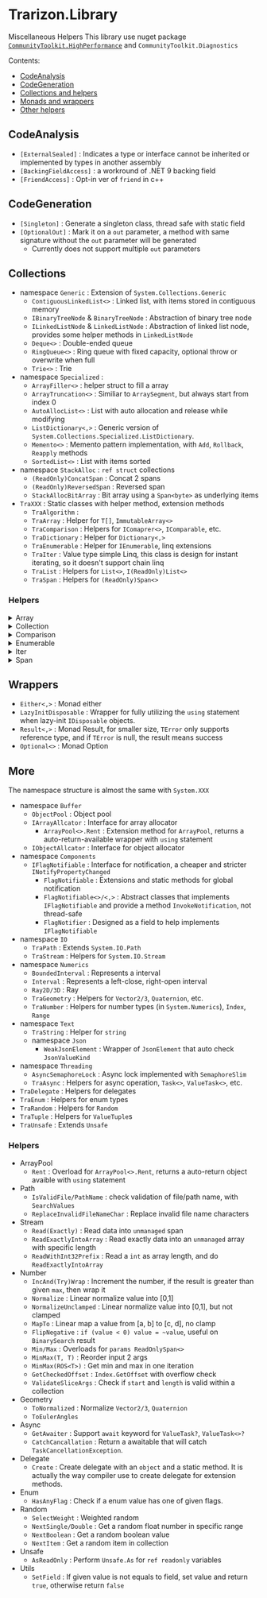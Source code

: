 ﻿# Trarizon.Library

Miscellaneous Helpers
This library use nuget package [`CommunityToolkit.HighPerformance`](https://github.com/communitytoolkit/dotnet) and `CommunityToolkit.Diagnostics` 

Contents:

- [CodeAnalysis](#CodeAnalysis)
- [CodeGeneration](#CodeGeneration)
- [Collections and helpers](#Collections)
- [Monads and wrappers](#Wrappers)
- [Other helpers](#More)

## CodeAnalysis

- `[ExternalSealed]` : Indicates a type or interface cannot be inherited or implemented by types in another assembly
- `[BackingFieldAccess]` : a workround of .NET 9 backing field
- `[FriendAccess]` : Opt-in ver of `friend` in c++

## CodeGeneration

- `[Singleton]` : Generate a singleton class, thread safe with static field
- `[OptionalOut]` : Mark it on a `out` parameter, a method with same signature without the `out` parameter will be generated
    - Currently does not support multiple `out` parameters

## Collections

- namespace `Generic` : Extension of `System.Collections.Generic`
    - `ContiguousLinkedList<>` : Linked list, with items stored in contiguous memory
    - `IBinaryTreeNode` & `BinaryTreeNode` : Abstraction of binary tree node
    - `ILinkedListNode` & `LinkedListNode` : Abstraction of linked list node, provides some helper methods in `LinkedListNode`
    - `Deque<>` : Double-ended queue
    - `RingQueue<>` : Ring queue with fixed capacity, optional throw or overwrite when full
    - `Trie<>` : Trie
- namespace `Specialized` : 
    - `ArrayFiller<>` : helper struct to fill a array
    - `ArrayTruncation<>` : Similiar to `ArraySegment`, but always start from index 0
    - `AutoAllocList<>` : List with auto allocation and release while modifying
    - `ListDictionary<,>` : Generic version of `System.Collections.Specialized.ListDictionary`.
    - `Memento<>` : Memento pattern implementation, with `Add`, `Rollback`, `Reapply` methods
    - `SortedList<>` : List with items sorted
- namespace `StackAlloc` : `ref struct` collections
    - `(ReadOnly)ConcatSpan` : Concat 2 spans
    - `(ReadOnly)ReversedSpan` : Reversed span
    - `StackAllocBitArray` : Bit array using a `Span<byte>` as underlying items
- `TraXXX` : Static classes with helper method, extension methods
    - `TraAlgorithm` : 
    - `TraArray` : Helper for `T[]`, `ImmutableArray<>`
    - `TraComparison` : Helpers for `IComaprer<>`, `IComparable`, etc.
    - `TraDictionary` : Helper for `Dictionary<,>`
    - `TraEnumerable` : Helper for `IEnumerable`, linq extensions
    - `TraIter` : Value type simple Linq, this class is design for instant iterating, so it doesn't support chain linq
    - `TraList` : Helpers for `List<>`, `I(ReadOnly)List<>`
    - `TraSpan` : Helpers for `(ReadOnly)Span<>`

### Helpers

<details>
<summary>Array</summary>

- `AsEnumerable(OrNull)` for `ImmutableArray<>` : Return underlying array as `IEnumerable<>` to avoid boxing and get performance improvements with LinQ. The BCL overloaded some linq method but not all(and my own linq extensions do not support)
- `MoveTo` : Move item on `fromIndex` to `toIndex`
- `EmptyIfDefault` for `ImmutableArray<>` : Return empty array if source is `null` 
- `TryAt` for `ImmutableArray<>`

</details>

<details>
<summary>Collection</summary>

- `Dictionary`
    - `AtRef`
    - `GetOrAdd`
    - `AddOrUpdate`
- `List`
    - `GetUnderlyingArray` : 
    - `RemoveAt/RemoveRange` : overload for `Index` and `Range`
    - `MoveTo` : Move item(s) on `fromIndex` to `toIndex`
    - `GetLookup` : Returns a view treating the list as a set
    - `GetSortedModifier` : Returns a view through which modifying the list will keep elements in order.
- `Stack`
    - `AsSpan` : As `ReadOnlyReversedSpan`

</details>

<details>
<summary>Comparison</summary>

- `Reverse` : Reverse a `IComparer<>`

</details>

<details>
<summary>Enumerable</summary>

- Aggregation
    - `CountsMoreThan/LessThan/AtMost/AtLeast/EqualsTo/Between` : Judge size of collection
    - `IsDistinct(By)` : Check if the collection doesn't contains duplicate element
    - `IsInOrder(By)` : Check if the elements in collection is in order
    - `MinMax(By)` : Get minimun value and maximun value in one iteration
- Creation
    - `EnumerateByWhile/NotNull` : Yield next value selected by a `Func<T, T>`, until predicate failed
    - `EnumerateDescendantsDepth/BreadthFirst` : Traverse tree
- Element
    - `TryAt` : `TryXXX` version of `ElementAt`
    - `TryFirst` : `TryXXX` version of `First`
    - `TryLast` : `TryXXX` version of `Last`
    - `FirstNearToMax(By)(OrDefault)` : Find the first item has priority greater than given priority, if not found, return the first item with greatest priority
    - `TrySingle` : Returning tagged union version of `Single`
- Filtering
    - `Duplicates` : Return all elements that is not distinct in collection
    - `OfNotNull` : Filter out all `null` values
    - `TakeEvery` : Yield the values in specific interval
- Joining
    - `CatesianProduct` : Catesian product
    - `Merge` : Merge 2 sorted collections
- Mapping
    - `Adjacent` : Yield the value and its next value
    - `AggregateSelect` : `Aggregate` and returns all values in processing
    - `ChunkPair/Triple` : Returning tuple version of `Chunk`
    - `WithIndex` : Yield index and item, `Index` in .NET 9
    - `Repeat` : Repeatly enumerate the collection
- Partition
    - `OfTypeWhile` : Take values until doesn't match the given type
    - `OfTypeUntil` : Take values until reach element in given type
    - `PopFront` : Split the collection into 2 parts, the first parts is return by `out` paramter
    - `PopFirst` : Get the first element, and returns the rest elements.
- Sorting
    - `LazyReverse` : Reverse, no cache if source is `IList<T>`
    - `Rotate` : Split the collection into 2 parts and swap them
- ToCollections
    - `EmptyIfNull` : Return empty collection if source collection is `null`
    - `TryToNonEmptyList` : If collection is not empty, then collect items into `List<>`, in one iteration

</details>

<details>
<summary>Iter</summary>

These methods are implements for instant iteration, so all iterators are implements with `struct`,
but not implements `IEnumerable<>` or `IEnumerator`

Too lazy to implement all linqs, so I'll just implement what I have used.

All extensions methods identifiers are start with `Iter`

- Creation
    - `IterateByWhile/NotNull` : Yield next value selected by a `Func<T, T>`, until predicate failed
    - `Range` : Enumerate `int` from `start` to `end`(not include)
    - `RangeTo` : Iterate `int` from 0 to `count` with specific step
- Mapping
    - `WithIndex`
- Sorting
    - `Reverse` : `Reverse` in Linq will always cache values in collection, this won't do that because designing for instant iteration

</details>

<details>
<summary>Span</summary>

- Creation
    - `As(ReadOnly)Bytes` : Convert an `unmanaged` value into bytes
- Index
    - `OffsetOf` (`DangerousOffsetOf`) : Get the index of element by pointer substraction
    - `Find`/`FindIndex` :
    - `FindLower/UppderBoundIndex` : find the lower/upper bound in a sorted span
    - `LinearSearch(FromEnd)` : Linear search, similar to `BinarySearch`, returns `~index` when not found
- Modifications
    - `MoveTo` : Move item(s) on `fromIndex` to `toIndex`
- Views
    - `AsReversed` : return `(ReadOnly)ReversedSpan` of the span

</details>

## Wrappers

- `Either<,>` : Monad either
- `LazyInitDisposable` : Wrapper for fully utilizing the `using` statement when lazy-init `IDisposable` objects.
- `Result<,>` : Monad Result, for smaller size, `TError` only supports reference type, and if `TError` is null, the result means success
- `Optional<>` : Monad Option

## More

The namespace structure is almost the same with `System.XXX`

- namespace `Buffer`
    - `ObjectPool` : Object pool
    - `IArrayAllcator` : Interface for array allocator
        - `ArrayPool<>.Rent` : Extension method for `ArrayPool`, returns a auto-return-available wrapper with `using` statement
    - `IObjectAllcator` : Interface for object allocator
- namespace `Components`
    - `IFlagNotifiable` : Interface for notification, a cheaper and stricter `INotifyPropertyChanged`
        - `FlagNotifiable` : Extensions and static methods for global notification
        - `FlagNotifiable<>/<,>` : Abstract classes that implements `IFlagNotifiable` and provide a method `InvokeNotification`, not thread-safe
        - `FlagNotifier` : Designed as a field to help implements `IFlagNotifiable`
- namespace `IO`
    - `TraPath` : Extends `System.IO.Path`
    - `TraStream` : Helpers for `System.IO.Stream`
- namespace `Numerics`
    - `BoundedInterval` : Represents a interval 
    - `Interval` : Represents a left-close, right-open interval
    - `Ray2D/3D` : Ray
    - `TraGeometry` : Helpers for `Vector2/3`, `Quaternion`, etc.
    - `TraNumber` : Helpers for number types (in `System.Numerics`), `Index`, `Range`
- namespace `Text`
    - `TraString` : Helper for `string`
    - namespace `Json`
        - `WeakJsonElement` : Wrapper of `JsonElement` that auto check `JsonValueKind`
- namespace `Threading`
    - `AsyncSemaphoreLock` : Async lock implemented with `SemaphoreSlim`
    - `TraAsync` : Helpers for async operation, `Task<>`, `ValueTask<>`, etc.
- `TraDelegate` : Helpers for delegates
- `TraEnum` : Helpers for enum types
- `TraRandom` : Helpers for `Random`
- `TraTuple` : Helpers for `ValueTuple`s
- `TraUnsafe` : Extends `Unsafe`

### Helpers

- ArrayPool
    - `Rent` : Overload for `ArrayPool<>.Rent`, returns a auto-return object avaible with `using` statement
- Path
    - `IsValidFile/PathName` : check validation of file/path name, with `SearchValues`
    - `ReplaceInvalidFileNameChar` : Replace invalid file name characters
- Stream
    - `Read(Exactly)` : Read data into `unmanaged` span
    - `ReadExactlyIntoArray` : Read exactly data into an `unmanaged` array with specific length
    - `ReadWithInt32Prefix` : Read a `int` as array length, and do `ReadExactlyIntoArray`
- Number
    - `IncAnd(Try)Wrap` : Increment the number, if the result is greater than given `max`, then wrap it
    - `Normalize` : Linear normalize value into [0,1]
    - `NormalizeUnclamped` : Linear normalize value into [0,1], but not clamped
    - `MapTo` : Linear map a value from [a, b] to [c, d], no clamp
    - `FlipNegative` : `if (value < 0) value = ~value`, useful on `BinarySearch` result
    - `Min/Max` : Overloads for `params ReadOnlySpan<>`
    - `MinMax(T, T)` : Reorder input 2 args
    - `MinMax(ROS<T>)` : Get min and max in one iteration
    - `GetCheckedOffset` : `Index.GetOffset` with overflow check
    - `ValidateSliceArgs` : Check if `start` and `length` is valid within a collection
- Geometry
    - `ToNormalized` : Normalize `Vector2/3`, `Quaternion`
    - `ToEulerAngles`
- Async
    - `GetAwaiter` : Support `await` keyword for `ValueTask?`, `ValueTask<>?`
    - `CatchCancallation` : Return a awaitable that will catch `TaskCancellationException`.
- Delegate
    - `Create` : Create delegate with an `object` and a static method. It is actually the way compiler use to create delegate for extension methods.
- Enum
    - `HasAnyFlag` : Check if a enum value has one of given flags.
- Random
    - `SelectWeight` : Weighted random
    - `NextSingle/Double` : Get a random float number in specific range
    - `NextBoolean` : Get a random boolean value
    - `NextItem` : Get a random item in collection
- Unsafe
    - `AsReadOnly` : Perform `Unsafe.As` for `ref readonly` variables
- Utils
    - `SetField` : If given value is not equals to field, set value and return `true`, otherwise return `false`
